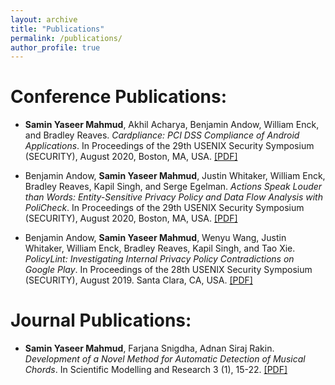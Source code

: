 ```yaml
---
layout: archive
title: "Publications"
permalink: /publications/
author_profile: true
---
```


# Conference Publications:

- **Samin Yaseer Mahmud**, Akhil Acharya, Benjamin Andow, William Enck, and Bradley Reaves. *Cardpliance: PCI DSS Compliance of Android Applications*. In Proceedings of the 29th USENIX Security Symposium (SECURITY), August 2020, Boston, MA, USA. [\[PDF\]](http://saminmahmud.com/files/papers/cardpliance.pdf)

- Benjamin Andow, **Samin Yaseer Mahmud**, Justin Whitaker, William Enck, Bradley Reaves, Kapil Singh, and Serge Egelman. *Actions Speak Louder than Words: Entity-Sensitive Privacy Policy and Data Flow Analysis with PoliCheck*. In Proceedings of the 29th USENIX Security Symposium (SECURITY), August 2020, Boston, MA, USA. [\[PDF\]](http://saminmahmud.com/files/papers/policheck.pdf)

- Benjamin Andow, **Samin Yaseer Mahmud**, Wenyu Wang, Justin Whitaker, William Enck, Bradley Reaves, Kapil Singh, and Tao Xie. *PolicyLint: Investigating Internal Privacy Policy Contradictions on Google Play*. In Proceedings of the 28th USENIX Security Symposium (SECURITY), August 2019. Santa Clara, CA, USA. [\[PDF\]](http://saminmahmud.com/files/papers/policylint.pdf)

# Journal Publications:

- **Samin Yaseer Mahmud**, Farjana Snigdha, Adnan Siraj Rakin. *Development of a Novel Method for Automatic Detection of Musical Chords*. In Scientific Modelling and Research 3 (1), 15-22. [\[PDF\]](http://saminmahmud.com/files/papers/chords.pdf)

